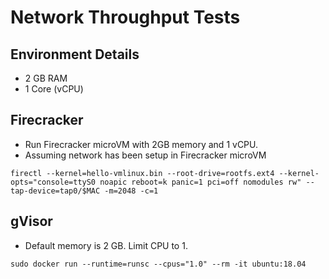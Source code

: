 # Network Throughput Tests

## Environment Details
* 2 GB RAM
* 1 Core (vCPU)

## Firecracker

* Run Firecracker microVM with 2GB memory and 1 vCPU.
* Assuming network has been setup in Firecracker microVM
```
firectl --kernel=hello-vmlinux.bin --root-drive=rootfs.ext4 --kernel-opts="console=ttyS0 noapic reboot=k panic=1 pci=off nomodules rw" --tap-device=tap0/$MAC -m=2048 -c=1
```

## gVisor

* Default memory is 2 GB. Limit CPU to 1.
```
sudo docker run --runtime=runsc --cpus="1.0" --rm -it ubuntu:18.04
```

